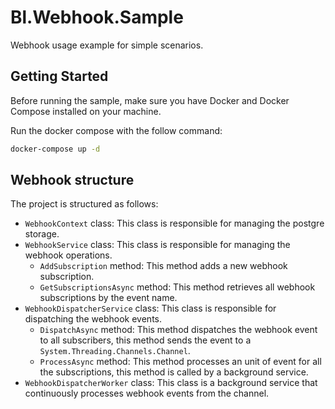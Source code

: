 # Bl.Webhook.Sample

Webhook usage example for simple scenarios.

## Getting Started

Before running the sample, make sure you have Docker and Docker Compose installed on your machine.

Run the docker compose with the follow command:
```bash
docker-compose up -d
```

## Webhook structure

The project is structured as follows:
- `WebhookContext` class: This class is responsible for managing the postgre storage.
- `WebhookService` class: This class is responsible for managing the webhook operations.
	- `AddSubscription` method: This method adds a new webhook subscription.
	- `GetSubscriptionsAsync` method: This method retrieves all webhook subscriptions by the event name.
- `WebhookDispatcherService` class: This class is responsible for dispatching the webhook events.
	- `DispatchAsync` method: This method dispatches the webhook event to all subscribers, this method sends the event to a `System.Threading.Channels.Channel`.
	- `ProcessAsync` method: This method processes an unit of event for all the subscriptions, this method is called by a background service.
- `WebhookDispatcherWorker` class: This class is a background service that continuously processes webhook events from the channel.